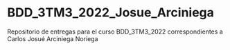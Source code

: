 # BDD_3TM3_2022_Josue_Arciniega
Repositorio de entregas para el curso BDD_3TM3_2022 correspondientes a Carlos Josué Arciniega Noriega
